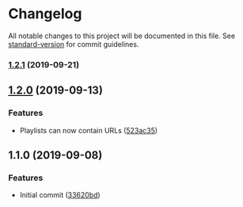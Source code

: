 # Changelog

All notable changes to this project will be documented in this file. See [standard-version](https://github.com/conventional-changelog/standard-version) for commit guidelines.

### [1.2.1](https://devt.de///compare/v1.2.0...v1.2.1) (2019-09-21)



## [1.2.0](https://devt.de///compare/v1.1.0...v1.2.0) (2019-09-13)


### Features

* Playlists can now contain URLs ([523ac35](https://devt.de///commit/523ac35))



## 1.1.0 (2019-09-08)


### Features

* Initial commit ([33620bd](https://devt.de///commit/33620bd))
